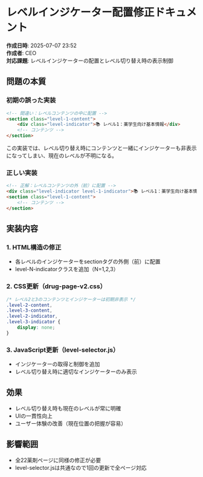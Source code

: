 # レベルインジケーター配置修正ドキュメント

**作成日時**: 2025-07-07 23:52  
**作成者**: CEO  
**対応課題**: レベルインジケーターの配置とレベル切り替え時の表示制御

## 問題の本質

### 初期の誤った実装
```html
<!-- 間違い：レベルコンテンツの中に配置 -->
<section class="level-1-content">
    <div class="level-indicator">📚 レベル1：薬学生向け基本情報</div>
    <!-- コンテンツ -->
</section>
```

この実装では、レベル切り替え時にコンテンツと一緒にインジケーターも非表示になってしまい、現在のレベルが不明になる。

### 正しい実装
```html
<!-- 正解：レベルコンテンツの外（前）に配置 -->
<div class="level-indicator level-1-indicator">📚 レベル1：薬学生向け基本情報</div>
<section class="level-1-content">
    <!-- コンテンツ -->
</section>
```

## 実装内容

### 1. HTML構造の修正
- 各レベルのインジケーターをsectionタグの外側（前）に配置
- level-N-indicatorクラスを追加（N=1,2,3）

### 2. CSS更新（drug-page-v2.css）
```css
/* レベル2と3のコンテンツとインジケーターは初期非表示 */
.level-2-content,
.level-3-content,
.level-2-indicator,
.level-3-indicator {
    display: none;
}
```

### 3. JavaScript更新（level-selector.js）
- インジケーターの取得と制御を追加
- レベル切り替え時に適切なインジケーターのみ表示

## 効果
- レベル切り替え時も現在のレベルが常に明確
- UIの一貫性向上
- ユーザー体験の改善（現在位置の把握が容易）

## 影響範囲
- 全22薬剤ページに同様の修正が必要
- level-selector.jsは共通なので1回の更新で全ページ対応